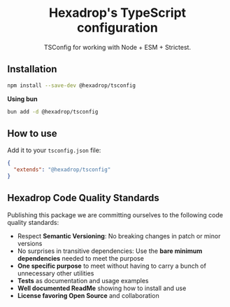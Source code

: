 <h1 align="center">
  Hexadrop's TypeScript configuration
</h1>

<p align="center">
   TSConfig for working with Node + ESM + Strictest.
</p>

## Installation

```bash
npm install --save-dev @hexadrop/tsconfig
```

**Using bun**

```bash
bun add -d @hexadrop/tsconfig
```

## How to use

Add it to your `tsconfig.json` file:

   ```json
   {
     "extends": "@hexadrop/tsconfig"
   }
   ```

## Hexadrop Code Quality Standards

Publishing this package we are committing ourselves to the following code quality standards:

- Respect **Semantic Versioning**: No breaking changes in patch or minor versions
- No surprises in transitive dependencies: Use the **bare minimum dependencies** needed to meet the purpose
- **One specific purpose** to meet without having to carry a bunch of unnecessary other utilities
- **Tests** as documentation and usage examples
- **Well documented ReadMe** showing how to install and use
- **License favoring Open Source** and collaboration
